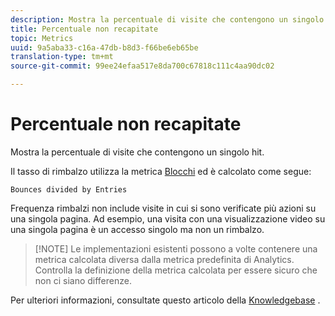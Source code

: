 ```yaml
---
description: Mostra la percentuale di visite che contengono un singolo hit.
title: Percentuale non recapitate
topic: Metrics
uuid: 9a5aba33-c16a-47db-b8d3-f66be6eb65be
translation-type: tm+mt
source-git-commit: 99ee24efaa517e8da700c67818c111c4aa90dc02

---
```



# Percentuale non recapitate

Mostra la percentuale di visite che contengono un singolo hit.

Il tasso di rimbalzo utilizza la metrica [Blocchi](/help/components/c-variables/c-metrics/metrics-bounces.md) ed è calcolato come segue:

`Bounces divided by Entries`

Frequenza rimbalzi non include visite in cui si sono verificate più azioni su una singola pagina. Ad esempio, una visita con una visualizzazione video su una singola pagina è un accesso singolo ma non un rimbalzo.

> [!NOTE] Le implementazioni esistenti possono a volte contenere una metrica calcolata diversa dalla metrica predefinita di Analytics. Controlla la definizione della metrica calcolata per essere sicuro che non ci siano differenze.

Per ulteriori informazioni, consultate questo articolo della [Knowledgebase](https://marketing.adobe.com/resources/help/en_US/home/index.html#kb-analytics-comparing-bounces-and-single-access) .
